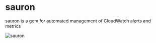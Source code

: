 sauron
======

sauron is a gem for automated management of CloudWatch alerts and metrics

![sauron](http://1.bp.blogspot.com/-CdPI1cVGE-k/T-DR80hJqkI/AAAAAAAABZg/VWb5Yw-XGro/s1600/eye-o-sauron-03.jpg)

